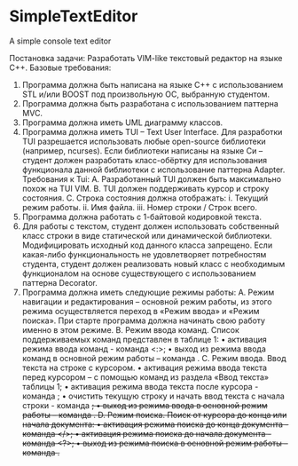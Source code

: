 # SimpleTextEditor
A simple console text editor

Постановка задачи:
Разработать VIM-like текстовый редактор на языке С++. 
Базовые требования:
1.	Программа должна быть написана на языке С++ с использованием STL и/или BOOST под произвольную ОС, выбранную студентом.
2.	Программа должна быть разработана с использованием паттерна MVC.
3.	Программа должна иметь UML диаграмму классов.
4.	Программа должна иметь TUI – Text User Interface. Для разработки TUI разрешается использовать любые open-source библиотеки (например, ncurses). Если библиотеки написаны на языке Си – студент должен разработать класс-обёртку для использования функционала данной библиотеки c использование паттерна Adapter. Требования к Tui:
A.	Разработанный TUI должен быть максимально похож на TUI VIM.
B.	TUI должен поддерживать курсор и строку состояния.
C.	Строка состояния должна отображать:
i.	Текущий режим работы.
ii.	Имя файла.
iii.	Номер строки / Строк всего.
5.	Программа должна работать с 1-байтовой кодировкой текста.
6.	Для работы с текстом, студент должен использовать собственный класс строки в виде статической или динамической библиотеки. Модифицировать исходный код данного класса запрещено. Если какая-либо функциональность не удовлетворяет потребностям студента, студент должен реализовать новый класс с необходимым функционалом на основе существующего c использованием паттерна Decorator.
7.	Программа должна иметь следующие режимы работы: 
A.	Режим навигации и редактирования – основной режим работы, из этого режима осуществляется переход в «Режим ввода» и «Режим поиска». При старте программа должна начинать свою работу именно в этом режиме.
B.	Режим ввода команд. Список поддерживаемых команд представлен в таблице 1:
•	активация режима ввода команд - команда <:>;
•	выход из режима ввода команд в основной режим работы – команда <ESC>.
C.	Режим ввода. Ввод текста на строке с курсором. 
•	активация режима ввода текста перед курсором – с помощью команд из раздела «Ввод текста» таблицы 1;
•	активация режима ввода текста после курсора - команда <o>;
•	очистить текущую строку и начать ввод текста с начала строки - команда <S>;
•	выход из режима ввода в основной режим работы – команда <ESC>.
D.	Режим поиска. Поиск от курсора до конца или начала документа:
•	активация режима поиска до конца документа - команда </>; 
•	активация режима поиска до начала документа - команда <?>;
•	выход из режима поиска в основной режим работы – команда <ESC>.
